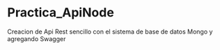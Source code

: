 # Practica_ApiNode
Creacion de Api Rest sencillo con el sistema de base de datos Mongo y agregando Swagger
